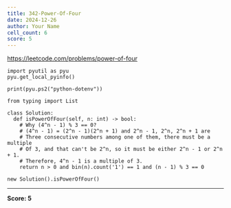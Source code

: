 ```yaml
---
title: 342-Power-Of-Four
date: 2024-12-26
author: Your Name
cell_count: 6
score: 5
---
```


https://leetcode.com/problems/power-of-four


```
import pyutil as pyu
pyu.get_local_pyinfo()
```


```
print(pyu.ps2("python-dotenv"))
```


```
from typing import List
```


```
class Solution:
  def isPowerOfFour(self, n: int) -> bool:
    # Why (4^n - 1) % 3 == 0?
    # (4^n - 1) = (2^n - 1)(2^n + 1) and 2^n - 1, 2^n, 2^n + 1 are
    # Three consecutive numbers among one of them, there must be a multiple
    # Of 3, and that can't be 2^n, so it must be either 2^n - 1 or 2^n + 1.
    # Therefore, 4^n - 1 is a multiple of 3.
    return n > 0 and bin(n).count('1') == 1 and (n - 1) % 3 == 0
```


```
new Solution().isPowerOfFour()
```


---
**Score: 5**